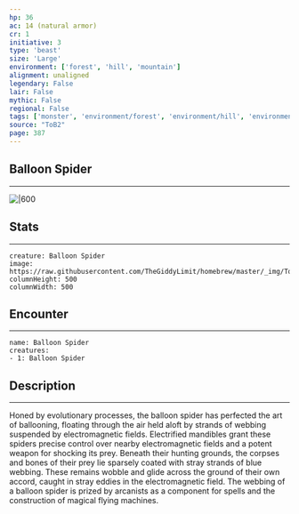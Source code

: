 ```yaml
---
hp: 36
ac: 14 (natural armor)
cr: 1
initiative: 3
type: 'beast'    
size: 'Large'
environment: ['forest', 'hill', 'mountain']
alignment: unaligned
legendary: False
lair: False
mythic: False
regional: False
tags: ['monster', 'environment/forest', 'environment/hill', 'environment/mountain']
source: "ToB2"
page: 387
---
```


## Balloon Spider
---

![|600](https://raw.githubusercontent.com/TheGiddyLimit/homebrew/master/_img/ToB2/creature/Balloon%20Spider.webp)

## Stats
---

```statblock
creature: Balloon Spider
image: https://raw.githubusercontent.com/TheGiddyLimit/homebrew/master/_img/ToB2/creature/token/Balloon%20Spider%20%28Token%29.png
columnHeight: 500
columnWidth: 500
```

## Encounter
---

```encounter-table
name: Balloon Spider
creatures:
- 1: Balloon Spider
```

## Description
---
Honed by evolutionary processes, the balloon spider has perfected the art of ballooning, floating through the air held aloft by strands of webbing suspended by electromagnetic fields. Electrified mandibles grant these spiders precise control over nearby electromagnetic fields and a potent weapon for shocking its prey.
Beneath their hunting grounds, the corpses and bones of their prey lie sparsely coated with stray strands of blue webbing. These remains wobble and glide across the ground of their own accord, caught in stray eddies in the electromagnetic field. The webbing of a balloon spider is prized by arcanists as a component for spells and the construction of magical flying machines.





